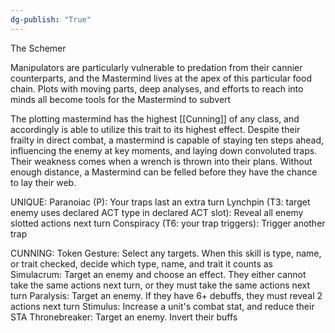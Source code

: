 ```yaml
---
dg-publish: "True"
---
```


The Schemer

Manipulators are particularly vulnerable to predation from their cannier counterparts, and the Mastermind lives at the apex of this particular food chain. Plots with moving parts, deep analyses, and efforts to reach into minds all become tools for the Mastermind to subvert

The plotting mastermind has the highest [[Cunning]] of any class, and accordingly is able to utilize this trait to its highest effect. Despite their frailty in direct combat, a mastermind is capable of staying ten steps ahead, influencing the enemy at key moments, and laying down convoluted traps. Their weakness comes when a wrench is thrown into their plans. Without enough distance, a Mastermind can be felled before they have the chance to lay their web.

UNIQUE:
Paranoiac (P): Your traps last an extra turn
Lynchpin (T3: target enemy uses declared ACT type in declared ACT slot): Reveal all enemy slotted actions next turn
Conspiracy (T6: your trap triggers): Trigger another trap

CUNNING:
Token Gesture: Select any targets. When this skill is type, name, or trait checked, decide which type, name, and trait it counts as
Simulacrum: Target an enemy and choose an effect. They either cannot take the same actions next turn, or they must take the same actions next turn
Paralysis: Target an enemy. If they have 6+ debuffs, they must reveal 2 actions next turn
Stimulus: Increase a unit's combat stat, and reduce their STA
Thronebreaker: Target an enemy. Invert their buffs